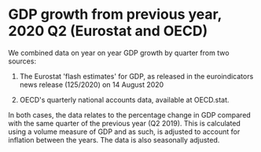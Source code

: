 # GDP growth from previous year, 2020 Q2 (Eurostat and OECD)

We combined data on year on year GDP growth by quarter from two sources:

1) The Eurostat 'flash estimates' for GDP, as released in the euroindicators news release (125/2020) on 14 August 2020

2) OECD's quarterly national accounts data, available at OECD.stat.

In both cases, the data relates to the percentage change in GDP compared with the same quarter of the previous year (Q2 2019). This is calculated using a volume measure of GDP and as such, is adjusted to account for inflation between the years. The data is also seasonally adjusted.

